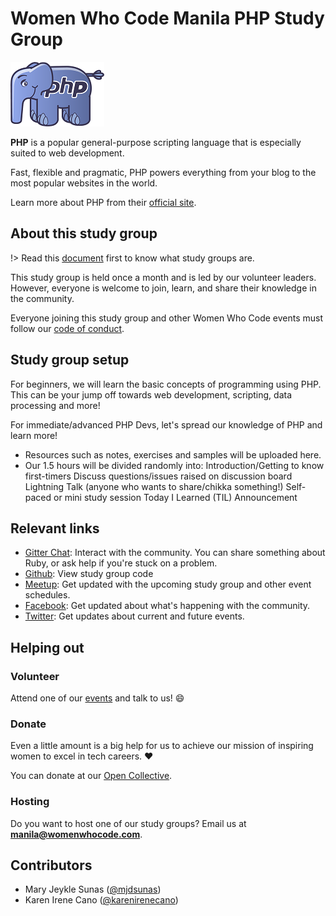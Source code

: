 # Women Who Code Manila PHP Study Group

![PHP](_media/php-logo.png)

**PHP** is a popular general-purpose scripting language that is especially suited to web development.

Fast, flexible and pragmatic, PHP powers everything from your blog to the most popular websites in the world. 


Learn more about PHP from their [official site](https://secure.php.net/).

## About this study group

!> Read this [document](wwcodemanila/study_groups.md) first to know what study groups are.

This study group is held once a month and is led by our volunteer leaders. However, everyone is welcome to join, learn, and share their knowledge in the community.

Everyone joining this study group and other Women Who Code events must follow our [code of conduct](https://github.com/WomenWhoCode/guidelines-resources/blob/master/code_of_conduct.md).

## Study group setup

For beginners, we will learn the basic concepts of programming using PHP. This can be your jump off towards web development, scripting, data processing and more!

For immediate/advanced PHP Devs, let's spread our knowledge of PHP and learn more!

- Resources such as notes, exercises and samples will be uploaded here.
- Our 1.5 hours will be divided randomly into:
        Introduction/Getting to know first-timers
        Discuss questions/issues raised on discussion board
        Lightning Talk (anyone who wants to share/chikka something!)
        Self-paced or mini study session
        Today I Learned (TIL)
        Announcement
        
## Relevant links

- [Gitter Chat](https://gitter.im/WWCodeManila/PHP): Interact with the community. You can share something about Ruby, or ask help if you're stuck on a problem.
- [Github](https://github.com/wwcodemanila/WWCodeManila-PHP): View study group code
- [Meetup](https://bit.ly/wwcodemanilameetups): Get updated with the upcoming study group and other event schedules.
- [Facebook](https://facebook.com/wwcodemanila): Get updated about what's happening with the community.
- [Twitter](https://twitter.com/wwcodemanila): Get updates about current and future events.

## Helping out

### Volunteer

Attend one of our [events](https://bit.ly/wwcodemanilameetups) and talk to us! :smile:

### Donate

Even a little amount is a big help for us to achieve our mission of inspiring women to excel in tech careers. :heart:

You can donate at our [Open Collective](https://opencollective.com/wwcodemanila).

### Hosting

Do you want to host one of our study groups? Email us at **manila@womenwhocode.com**.

## Contributors

- Mary Jeykle Sunas ([@mjdsunas](https://github.com/mjdsunas))
- Karen Irene Cano ([@karenirenecano](https://github.com/karenirenecano))
